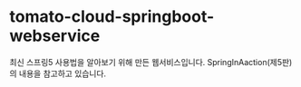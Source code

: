 # tomato-cloud-springboot-webservice
최신 스프링5 사용법을 알아보기 위해 만든 웹서비스입니다. SpringInAaction(제5판)의 내용을 참고하고 있습니다.
